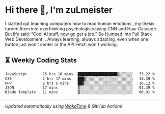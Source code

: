 # Hi there 👋, I'm zuLmeister

I started out teaching computers how to read human emotions , my thesis turned them into overthinking psychologists using CNN and Haar Cascade.
But life said: “Cool AI stuff, now go get a job.” So I jumped into Full Stack Web Development. .
Always learning, always adapting, even when one button just won’t center or the API Fetch won't working.

## ⏳ Weekly Coding Stats
<!--START_SECTION:waka-->

```txt
JavaScript       15 hrs 16 mins  ██████████████████▒░░░░░░   73.22 %
CSS              2 hrs 47 mins   ███▒░░░░░░░░░░░░░░░░░░░░░   13.39 %
PHP              2 hrs 6 mins    ██▓░░░░░░░░░░░░░░░░░░░░░░   10.12 %
JSON             17 mins         ▒░░░░░░░░░░░░░░░░░░░░░░░░   01.39 %
Blade Template   11 mins         ▒░░░░░░░░░░░░░░░░░░░░░░░░   00.91 %
```

<!--END_SECTION:waka-->

---
*Updated automatically using [WakaTime](https://wakatime.com/) & GitHub Actions*
